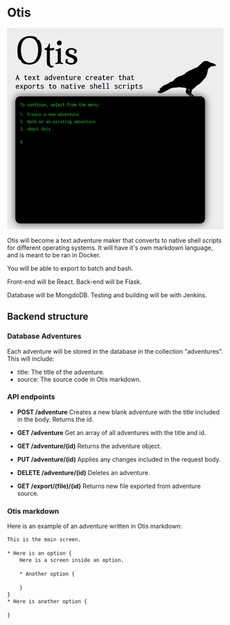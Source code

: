 # Otis

![](screenshot.png)

Otis will become a text adventure maker that converts to native shell scripts for different operating systems.
It will have it's own markdown language, and is meant to be ran in Docker.

You will be able to export to batch and bash.

Front-end will be React.
Back-end will be Flask.

Database will be MongdoDB.
Testing and building will be with Jenkins.


## Backend structure

### Database Adventures
Each adventure will be stored in the database in the collection "adventures".
This will include:

* title: The title of the adventure.
* source: The source code in Otis markdown.

### API endpoints

* **POST /adventure** Creates a new blank adventure with the title included in the body. Returns the id.
* **GET /adventure** Get an array of all adventures with the title and id.

* **GET /adventure/(id)** Returns the adventure object.
* **PUT /adventure/(id)** Applies any changes included in the request body.
* **DELETE /adventure/(id)** Deletes an adventure.

* **GET /export/(file)/(id)** Returns new file exported from adventure source.


### Otis markdown
Here is an example of an adventure written in Otis markdown:

```
This is the main screen.

* Here is an option {
    Here is a screen inside an option.

    * Another option {

    }
}
* Here is another option {

}
```